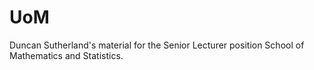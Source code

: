 # UoM

Duncan Sutherland's material for the Senior Lecturer position School of Mathematics and Statistics.

